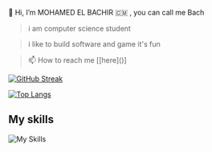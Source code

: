 👋 Hi, I’m MOHAMED EL BACHIR
🇨🇲 , you can call me Bach
> i am computer science student

> i like to build software and game it's fun

> 📫 How to reach me [[here](<a href="mailto:bachdev237@gmail.com"></a>)]

<!---[![Daniel's github stats](https://github-stats-me.vercel.app/api?username=mohamedelbachir&show_icons=true&theme=radical)](https://github.com/mohamedelbachir/github-readme-stats)--->
[![GitHub Streak](https://streak-stats.demolab.com?user=mohamedelbachir&theme=dark)](https://github.com/mohamedelbachir/scheduler)

[![Top Langs](https://github-readme-stats.vercel.app/api/top-langs/?username=mohamedelbachir&layout=compact&theme=github_dark)](https://github.com/mohamedelbachir/github-readme-stats)
## My skills
![My Skills](https://skillicons.dev/icons?i=js,c,cpp,git,github,react,html,css,jquery,py,vercel,ts,sass,vscode,styledcomponents,nodejs&perline=9)
<!---
mohamedelbachir/mohamedelbachir is a ✨ special ✨ repository because its `README.md` (this file) appears on your GitHub profile.
You can click the Preview link to take a look at your changes.
--->
